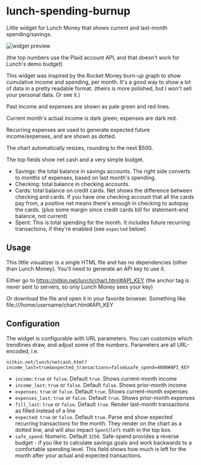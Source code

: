 # lunch-spending-burnup
Little widget for Lunch Money that shows current and last-month spending/savings.

![widget preview](https://github.com/user-attachments/assets/0def4828-50bf-4389-a84e-d096213f5f0d)

(the top numbers use the Plaid account API, and that doesn't work for Lunch's demo budget)

This widget was inspired by the Rocket Money burn-up graph to show cumulative income
and spending, per month. It's a good way to show a lot of data in a pretty readable format.
(theirs is more polished, but I won't sell your personal data. Or see it.)

Past income and expenses are shown as pale green and red lines.

Current month's actual income is dark green; expenses are dark red.

Recurring expenses are used to generate expected future income/expenses,
and are shown as dotted.

The chart automatically resizes, rounding to the next $500.

The top fields show net cash and a very simple budget.
 - Savings: the total balance in savings accounts. The right side
   converts to months of expenses, based on last month's spending.
 - Checking: total balance in checking accounts.
 - Cards: total balance on credit cards. Net shows the difference
   between checking and cards. If you have one checking
   account that all the cards pay from, a positive net means there's
   enough in checking to autopay the cards.
   (plus some margin since credit cards bill for statement-end
   balance, not current)
 - Spent: This is total spending for the month. It includes future
   recurring transactions, if they're enabled (see `expected` below)

## Usage
This little visualizer is a single HTML file and
has no dependencies (other than Lunch Money).
You'll need to generate an API key to use it.

Either go to https://nitkin.net/lunch/chart.html#API_KEY
(the anchor tag is never sent to servers, so only Lunch Money sees your key)

Or download the file and open it in your favorite browser. Something like
file:///home/username/chart.html#API_KEY

## Configuration
The widget is configurable with URL parameters. You can customize which trendlines draw,
and adjust some of the numbers. Parameters are all URL-encoded, i.e.

```
nitkin.net/lunch/netcash.html?income_last=true&expected_transactions=false&safe_spend=4000#API_KEY
```

 - `income`: `true` or `false`. Default `true`. Shows current-month income
 - `income_last`: `true` or `false`. Default `false`. Shows prior-month income
 - `expenses`: `true` or `false`. Default `true`. Shows current-month expenses
 - `expenses_last`: `true` or `false`. Default `true`. Shows prior-month expenses
 - `fill_last`: `true` or `false`. Default `true`. Render last-month transactions as filled instead of a line
 - `expected`: `true` or `false`. Default `true`. Parse and show expected
        recurring transactions for the month. They render on the chart as a dotted line,
        and will also impact `Spent`/`left` math in the top box.
 - `safe_spend`: Numeric. Default `3250`. Safe-spend provides a reverse budget -
        if you like to calculate savings goals and work backwards to
        a comfortable spending level. This field shows how much is left
        for the month after your actual and expected transactions.

